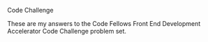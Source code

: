 Code Challenge

These are my answers to the Code Fellows Front End Development Accelerator Code Challenge problem set.  

